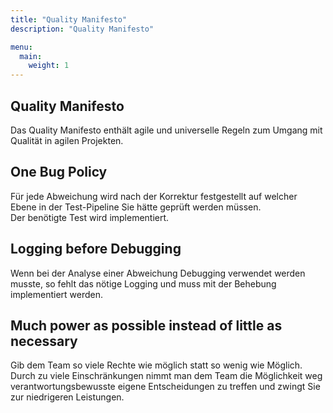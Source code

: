 ```yaml
---
title: "Quality Manifesto"
description: "Quality Manifesto"

menu:
  main:
    weight: 1
---
```

Quality Manifesto
-----------------

Das Quality Manifesto enthält agile und universelle Regeln zum Umgang mit Qualität in agilen Projekten.

**One Bug Policy**
------------------

Für jede Abweichung wird nach der Korrektur festgestellt auf welcher Ebene in der Test-Pipeline Sie hätte geprüft werden müssen.  
Der benötigte Test wird implementiert.

****Logging before Debugging****
--------------------------------

Wenn bei der Analyse einer Abweichung Debugging verwendet werden musste, so fehlt das nötige Logging und muss mit der Behebung implementiert werden.

****Much power as possible instead of little as necessary****
-------------------------------------------------------------

Gib dem Team so viele Rechte wie möglich statt so wenig wie Möglich. Durch zu viele Einschränkungen nimmt man dem Team die Möglichkeit weg verantwortungsbewusste eigene Entscheidungen zu treffen und zwingt Sie zur niedrigeren Leistungen.
